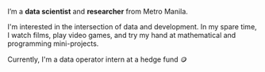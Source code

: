 
<!---
yumoldianne/yumoldianne is a ✨ special ✨ repository because its `README.md` (this file) appears on your GitHub profile.
You can click the Preview link to take a look at your changes.
--->

I’m a **data scientist** and **researcher** from Metro Manila.

I'm interested in the intersection of data and development. In my spare time, I watch films, play video games, and try my hand at mathematical and programming mini-projects.

Currently, I'm a data operator intern at a hedge fund 🪙
